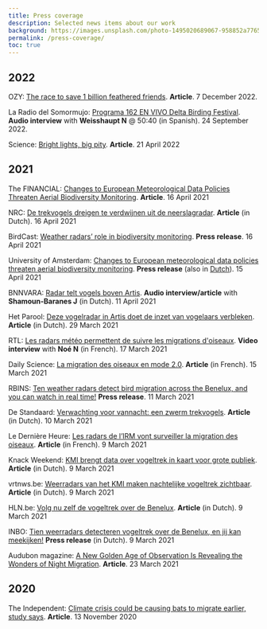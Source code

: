 ```yaml
---
title: Press coverage
description: Selected news items about our work
background: https://images.unsplash.com/photo-1495020689067-958852a7765e?ixid=MXwxMjA3fDB8MHxwaG90by1wYWdlfHx8fGVufDB8fHw%3D&ixlib=rb-1.2.1&auto=format&fit=crop&w=1000
permalink: /press-coverage/
toc: true
---
```


## 2022

OZY: [The race to save 1 billion feathered friends](https://www.ozy.com/pg/newsletter/the-daily-dose/454195/). **Article**. 7 December 2022.

La Radio del Somormujo: [Programa 162 EN VIVO Delta Birding Festival](https://www.ivoox.com/radio-del-somormujo-programa-162-en-audios-mp3_rf_92854644_1.html). **Audio interview** with **Weisshaupt N** @ 50:40 (in Spanish). 24 September 2022.

Science: [Bright lights, big pity](https://www.science.org/content/article/radar-powered-forecasts-save-birds-deadly-city-lights). **Article**. 21 April 2022

## 2021

The FINANCIAL: [Changes to European Meteorological Data Policies Threaten Aerial Biodiversity Monitoring](https://finchannel.com/world/80593-changes-to-european-meteorological-data-policies-threaten-aerial-biodiversity-monitoring). **Article**. 16 April 2021

NRC: [De trekvogels dreigen te verdwijnen uit de neerslagradar](https://www.nrc.nl/nieuws/2021/04/16/de-trekvogels-dreigen-te-verdwijnen-uit-de-neerslagradar-a4040097). **Article** (in Dutch). 16 April 2021

BirdCast: [Weather radars’ role in biodiversity monitoring](https://birdcast.info/news/weather-radars-role-in-biodiversity-monitoring/). **Press release**. 16 April 2021

University of Amsterdam: [Changes to European meteorological data policies threaten aerial biodiversity monitoring](https://www.uva.nl/en/shared-content/faculteiten/en/faculteit-der-natuurwetenschappen-wiskunde-en-informatica/news/2021/04/changes-to-european-meteorological-data-policies-threaten-aerial-biodiversity-monitoring.html). **Press release** (also in [Dutch](https://www.uva.nl/shared-content/faculteiten/nl/faculteit-der-natuurwetenschappen-wiskunde-en-informatica/nieuws/2021/04/veranderingen-in-het-europese-meteorologische-gegevensbeleid-vormen-een-bedreiging-voor-de-monitoring-van-de-biodiversiteit-in-de-lucht.html)). 15 April 2021

BNNVARA: [Radar telt vogels boven Artis](https://www.bnnvara.nl/vroegevogels/artikelen/radar-telt-vogels). **Audio interview/article** with **Shamoun-Baranes J** (in Dutch). 11 April 2021

Het Parool: [Deze vogelradar in Artis doet de inzet van vogelaars verbleken](https://www.parool.nl/amsterdam/deze-vogel-radar-in-artis-doet-de-inzet-van-vogelaars-verbleken~b682cbfe/). **Article** (in Dutch). 29 March 2021

RTL: [Les radars météo permettent de suivre les migrations d'oiseaux](https://www.rtl.be/info/video/775413.aspx). **Video interview** with **Noé N** (in French). 17 March 2021

Daily Science: [La migration des oiseaux en mode 2.0](https://dailyscience.be/15/03/2021/la-migration-des-oiseaux-en-mode-2-0/). **Article** (in French). 15 March 2021

RBINS: [Ten weather radars detect bird migration across the Benelux, and you can watch in real time!](https://www.naturalsciences.be/en/news/item/20722) **Press release**. 11 March 2021

De Standaard: [Verwachting voor vannacht: een zwerm trekvogels](https://www.standaard.be/cnt/dmf20210309_9816235). **Article** (in Dutch). 10 March 2021

Le Dernière Heure: [Les radars de l’IRM vont surveiller la migration des oiseaux](https://www.dhnet.be/actu/societe/les-radars-de-l-irm-vont-surveiller-la-migration-des-oiseaux-6047a82e7b50a605177d4942). **Article** (in French). 9 March 2021

Knack Weekend: [KMI brengt data over vogeltrek in kaart voor grote publiek](https://weekend.knack.be/lifestyle/reizen/natuur/kmi-brengt-data-over-vogeltrek-in-kaart-voor-grote-publiek/article-normal-1709523.html). **Article** (in Dutch). 9 March 2021

vrtnws.be: [Weerradars van het KMI maken nachtelijke vogeltrek zichtbaar](https://vrtnws.be/p.bDeyXxQ8m). **Article** (in Dutch). 9 March 2021

HLN.be: [Volg nu zelf de vogeltrek over de Benelux](https://www.hln.be/wetenschap-en-planeet/volg-nu-zelf-de-vogeltrek-over-de-benelux~ac214ea7/). **Article** (in Dutch). 9 March 2021

INBO: [Tien weerradars detecteren vogeltrek over de Benelux, en jij kan meekijken!](https://www.vlaanderen.be/inbo/persberichten/tien-weerradars-detecteren-vogeltrek-over-de-benelux-en-jij-kan-meekijken/) **Press release** (in Dutch). 9 March 2021

Audubon magazine: [A New Golden Age of Observation Is Revealing the Wonders of Night Migration](https://www.audubon.org/node/366450). **Article**. 23 March 2021

## 2020

The Independent: [Climate crisis could be causing bats to migrate earlier, study says](https://www.independent.co.uk/climate-change/news/bat-migration-climate-change-us-b1722435.html). **Article**. 13 November 2020
